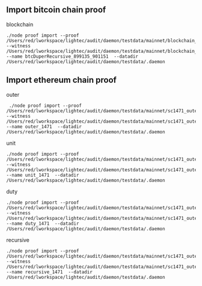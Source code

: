 

## Import bitcoin chain proof

blockchain

    ./node proof import --proof /Users/red/lworkspace/lightec/audit/daemon/testdata/mainnet/blockchain_0_901151.proof --witness /Users/red/lworkspace/lightec/audit/daemon/testdata/mainnet/blockchain_0_901151.wtns --name btcDuperRecursive_899135_901151  --datadir /Users/red/lworkspace/lightec/audit/daemon/testdata/.daemon


## Import ethereum chain proof

outer

     ./node proof import --proof /Users/red/lworkspace/lightec/audit/daemon/testdata/mainnet/sc1471_outer.proof --witness /Users/red/lworkspace/lightec/audit/daemon/testdata/mainnet/sc1471_outer.wtns --name outer_1471  --datadir /Users/red/lworkspace/lightec/audit/daemon/testdata/.daemon

unit

    ./node proof import --proof /Users/red/lworkspace/lightec/audit/daemon/testdata/mainnet/sc1471_outer.proof --witness /Users/red/lworkspace/lightec/audit/daemon/testdata/mainnet/sc1471_outer.wtns --name unit_1471  --datadir /Users/red/lworkspace/lightec/audit/daemon/testdata/.daemon

duty

    ./node proof import --proof /Users/red/lworkspace/lightec/audit/daemon/testdata/mainnet/sc1471_outer.proof --witness /Users/red/lworkspace/lightec/audit/daemon/testdata/mainnet/sc1471_outer.wtns --name duty_1471  --datadir /Users/red/lworkspace/lightec/audit/daemon/testdata/.daemon

recursive

    ./node proof import --proof /Users/red/lworkspace/lightec/audit/daemon/testdata/mainnet/sc1471_outer.proof --witness /Users/red/lworkspace/lightec/audit/daemon/testdata/mainnet/sc1471_outer.wtns --name recursive_1471  --datadir /Users/red/lworkspace/lightec/audit/daemon/testdata/.daemon
